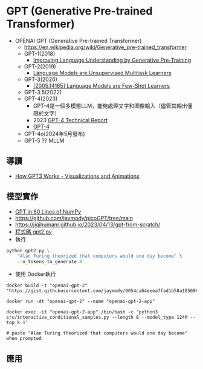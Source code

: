 # GPT (Generative Pre-trained Transformer)
- OPENAI GPT (Generative Pre-trained Transformer)
  - https://en.wikipedia.org/wiki/Generative_pre-trained_transformer
  - GPT-1(2018)
    - [Improving Language Understanding by Generative Pre-Training](https://cdn.openai.com/research-covers/language-unsupervised/language_understanding_paper.pdf) 
  - GPT-2(2019)
    - [Language Models are Unsupervised Multitask Learners]() 
  - GPT-3(2020)
    - [[2005.14165] Language Models are Few-Shot Learners](https://arxiv.org/abs/2005.14165) 
  - GPT-3.5(2022)
  - GPT-4(2023)
    - GPT-4是一個多模態LLM，能夠處理文字和圖像輸入（儘管其輸出僅限於文字）
    - 2023 [GPT-4 Technical Report](https://arxiv.org/abs/2303.08774)
    - [GPT-4](https://openai.com/index/gpt-4-research/)
  - GPT-4o(2024年5月發布)
  - GPT-5 ?? MLLM
## 導讀
- [How GPT3 Works - Visualizations and Animations](https://jalammar.github.io/how-gpt3-works-visualizations-animations/)

## 模型實作
- [GPT in 60 Lines of NumPy](https://jaykmody.com/blog/gpt-from-scratch/)
- https://github.com/jaymody/picoGPT/tree/main
- https://jiqihumanr.github.io/2023/04/13/gpt-from-scratch/
- [程式碼 gpt2.py](https://github.com/jaymody/picoGPT/blob/main/gpt2.py)
- 執行
```python
python gpt2.py \
    "Alan Turing theorized that computers would one day become" \
    --n_tokens_to_generate 8
```
- 使用 Docker執行
```
docker build -t "openai-gpt-2" "https://gist.githubusercontent.com/jaymody/9054ca64eeea7fad1b58a185696bb518/raw/Dockerfile"

docker run -dt "openai-gpt-2" --name "openai-gpt-2-app"

docker exec -it "openai-gpt-2-app" /bin/bash -c 'python3 src/interactive_conditional_samples.py --length 8 --model_type 124M --top_k 1'

# paste "Alan Turing theorized that computers would one day become" when prompted
```
## 應用

